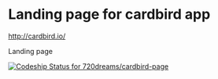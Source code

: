 # Landing page for cardbird app

http://cardbird.io/

Landing page

[ ![Codeship Status for 720dreams/cardbird-page](https://codeship.com/projects/9c92a6e0-ae93-0132-b246-6a5d0765ab36/status?branch=master)](https://codeship.com/projects/68922)
